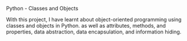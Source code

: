 Python - Classes and Objects

With this project, I have learnt about object-oriented programming using 
classes and objects in Python. 
as well as attributes, methods, and properties, 
data abstraction, data encapsulation, and information hiding.

